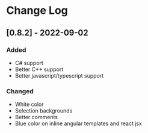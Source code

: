 # Change Log

## [0.8.2] - 2022-09-02

### Added

- C# support
- Better C++ support
- Better javascript/typescript support

### Changed

- White color
- Selection backgrounds
- Better comments
- Blue color on inline angular templates and react jsx